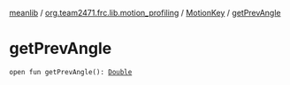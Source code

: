 [meanlib](../../index.md) / [org.team2471.frc.lib.motion_profiling](../index.md) / [MotionKey](index.md) / [getPrevAngle](./get-prev-angle.md)

# getPrevAngle

`open fun getPrevAngle(): `[`Double`](https://kotlinlang.org/api/latest/jvm/stdlib/kotlin/-double/index.html)